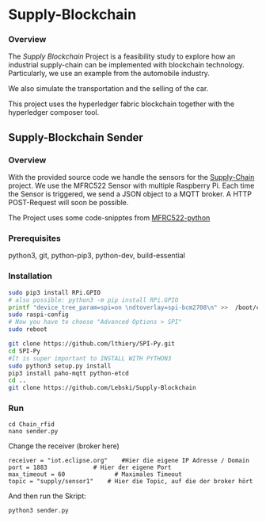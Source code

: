 # Supply-Blockchain

### Overview ###

The _Supply Blockchain_ Project is a feasibility study to explore how an industrial supply-chain can be implemented with blockchain technology. Particularly, we use an example from the automobile industry. 

We also simulate the transportation and the selling of the car. 

This project uses the hyperledger fabric blockchain together with the hyperledger composer tool. 

## Supply-Blockchain Sender

### Overview ###

With the provided source code we handle the sensors for the [Supply-Chain](https://github.com/Lebski/Supply-Blockchain) project. 
We use the MFRC522 Sensor with multiple Raspberry Pi. Each time the Sensor is triggered, we send a JSON object to a MQTT broker. 
A HTTP POST-Request will soon be possible. 

The Project uses some code-snipptes from [MFRC522-python](https://github.com/mxgxw/MFRC522-python)

### Prerequisites ###

python3, git, python-pip3, python-dev, build-essential 

### Installation ###

```bash
sudo pip3 install RPi.GPIO
# also possible: python3 -m pip install RPi.GPIO
printf "device_tree_param=spi=on \ndtoverlay=spi-bcm2708\n" >>  /boot/config.txt
sudo raspi-config 
# Now you have to choose "Advanced Options > SPI"
sudo reboot

git clone https://github.com/lthiery/SPI-Py.git 
cd SPI-Py 
#It is super important to INSTALL WITH PYTHON3
sudo python3 setup.py install 
pip3 install paho-mqtt python-etcd
cd .. 
git clone https://github.com/Lebski/Supply-Blockchain
```

### Run ###

```
cd Chain_rfid
nano sender.py
```
Change the receiver (broker here) 
```
receiver = "iot.eclipse.org" 	#Hier die eigene IP Adresse / Domain
port = 1883 			# Hier der eigene Port 
max_timeout = 60 		      # Maximales Timeout 
topic = "supply/sensor1"	# Hier die Topic, auf die der broker hört
```

And then run the Skript: 
```
python3 sender.py
```
